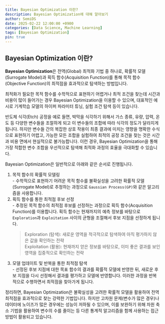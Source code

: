 ```yaml
---
title: Bayesian Optimization 이란?
description: Bayesian Optimization에 대해 알아보기
author: SemiDS
date: 2025-02-22 12:00:00 +0900
categories: [Data Science, Machine Learning]
tags: [Bayesian Optimization]
pin: true
---
```


## Bayesian Optimization 이란?
**Bayesian Optimization**은 전역(Global) 최적화 기법 중 하나로, 확률적 모델(Surrogate Model)과 획득 함수(Acquisition Function)를 통해 목적 함수(Objective Function)의 최적점을 효과적으로 탐색하는 방법입니다.

최적화가 필요한 목적 함수를 수학적으로 표현하기 어렵거나 최적 조건을 찾는데 시간과 비용이 많이 들어가는 경우 Bayesian Optimization을 이용할 수 있으며, 대표적인 예시로 기계학습 모델의 하이퍼 파라미터 튜닝, 실험 조건 탐색 등이 있습니다.

반도체 식각(Etch) 공정을 예로 들면, 박막을 식각하기 위해서 가스 종류, 유량, 압력, 온도 등 다양한 변수들을 조절하게 되고 이 변수들의 조합에 따라 식각의 정도가 달라지게 됩니다. 하지만 변수들 간의 복잡한 상호 작용이 최종 결과에 미치는 영향을 명확한 수식으로 표현하기 어렵고, 가능한 모든 조합을 실험하여 최적의 공정 조건을 찾는 것은 시간과 비용 면에서 현실적으로 불가능합니다. 이런 경우, Bayesian Optimization을 통해 가장 적합한 변수 조합을 우선적으로 탐색해 최적화 과정의 효율을 극대화할 수 있습니다.

Bayesian Optimization은 일반적으로 아래와 같은 순서로 진행됩니다.  
1. 목적 함수의 확률적 모델링     
\- 수학적으로 표현하기 어려운 목적 함수를 불확실성을 고려한 확률적 모델(Surrogate Model)로 추정하는 과정으로 `Gaussian Process(GP)`와 같은 알고리즘을 사용합니다.
2. 획득 함수를 통한 최적점 후보 선정  
\- 추정된 목적 함수의 최적점 후보를 선정하는 과정으로 획득 함수(Acquisition Function)를 이용합니다. 획득 함수는 현재까지의 예측 정보를 바탕으로 `Exploration`과 `Exploitation` 사이의 균형을 조절해서 후보 지점을 선정하게 됩니다.
    >Exploration (탐색): 새로운 영역을 적극적으로 탐색하여 아직 평가하지 않은 값을 확인하는 전략  
    >Exploitation (활용): 현재까지 얻은 정보를 바탕으로, 이미 좋은 결과를 보인 영역을 집중적으로 확인하는 전략  
3. 모델 업데이트 및 반복을 통한 최적점 탐색  
\- 선정된 후보 지점에 대한 목표 함수의 결과를 확률적 모델에 반영한 뒤, 새로운 후보 지점을 다시 선정해서 결과를 평가하고 모델에 반영합니다. 이러한 과정을 반복적으로 수행하면서 최적점을 찾아가게 됩니다.

정리하면, Bayesian Optimization은 불확실성을 고려한 확률적 모델을 활용하여 전역 최적점을 효과적으로 찾는 강력한 기법입니다. 하지만 고차원 문제(변수가 많은 경우)나 데이터에 노이즈가 많은 경우에는 성능이 저하될 수 있으며, 이를 보완하기 위해 차원 축소 기법을 활용하여 변수의 수를 줄이는 등 다른 통계적 알고리즘을 함께 사용하는 접근 방법이 활용되고 있습니다.


